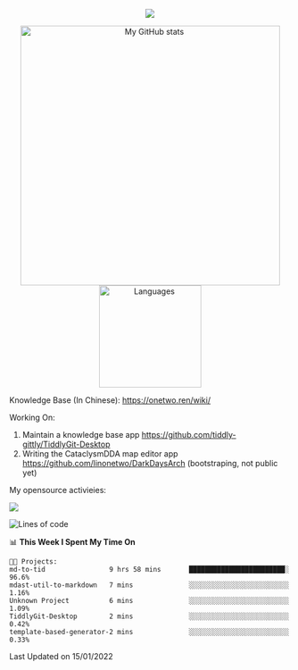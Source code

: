 <a href="https://github.com/linonetwo">
    <p align="center">
        <img src="https://github-profile-trophy.vercel.app/?username=linonetwo&column=7&theme=onedark"/>
    </p>
</a>
<a align="center" href="https://github.com/linonetwo">
  <p align="center">
    <img src="https://github-readme-stats.vercel.app/api?username=linonetwo&show_icons=true&count_private=true" alt="My GitHub stats" width="465"/>
    <img src="https://github-readme-stats.vercel.app/api/top-langs/?username=linonetwo&layout=compact&langs_count=10" alt="Languages" height="183">
  </p>
</a>

Knowledge Base (In Chinese): https://onetwo.ren/wiki/

Working On: 

1. Maintain a knowledge base app https://github.com/tiddly-gittly/TiddlyGit-Desktop
1. Writing the CataclysmDDA map editor app https://github.com/linonetwo/DarkDaysArch (bootstraping, not public yet)

My opensource activieies:

![](https://visitor-badge.glitch.me/badge?page_id=linonetwo.linonetwo)

<!--START_SECTION:waka-->
![Lines of code](https://img.shields.io/badge/From%20Hello%20World%20I%27ve%20Written-2%20Million%20lines%20of%20code-blue)

📊 **This Week I Spent My Time On** 

```text
🐱‍💻 Projects: 
md-to-tid                9 hrs 58 mins       ████████████████████████░   96.6% 
mdast-util-to-markdown   7 mins              ░░░░░░░░░░░░░░░░░░░░░░░░░   1.16% 
Unknown Project          6 mins              ░░░░░░░░░░░░░░░░░░░░░░░░░   1.09% 
TiddlyGit-Desktop        2 mins              ░░░░░░░░░░░░░░░░░░░░░░░░░   0.42% 
template-based-generator-2 mins              ░░░░░░░░░░░░░░░░░░░░░░░░░   0.33%

```


 Last Updated on 15/01/2022
<!--END_SECTION:waka-->
